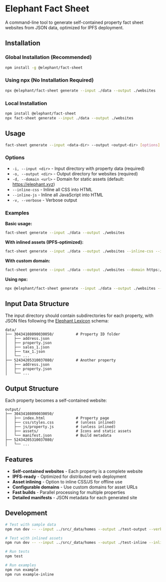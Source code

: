 # Elephant Fact Sheet

A command-line tool to generate self-contained property fact sheet websites from JSON data, optimized for IPFS deployment.

## Installation

### Global Installation (Recommended)
```bash
npm install -g @elephant/fact-sheet
```

### Using npx (No Installation Required)
```bash
npx @elephant/fact-sheet generate --input ./data --output ./websites
```

### Local Installation
```bash
npm install @elephant/fact-sheet
npx fact-sheet generate --input ./data --output ./websites
```

## Usage

```bash
fact-sheet generate --input <data-dir> --output <output-dir> [options]
```

### Options

- `-i, --input <dir>` - Input directory with property data (required)
- `-o, --output <dir>` - Output directory for websites (required)  
- `-d, --domain <url>` - Domain for static assets (default: https://elephant.xyz)
- `--inline-css` - Inline all CSS into HTML
- `--inline-js` - Inline all JavaScript into HTML
- `-v, --verbose` - Verbose output

### Examples

**Basic usage:**
```bash
fact-sheet generate --input ./data --output ./websites
```

**With inlined assets (IPFS-optimized):**
```bash
fact-sheet generate --input ./data --output ./websites --inline-css --inline-js
```

**With custom domain:**
```bash
fact-sheet generate --input ./data --output ./websites --domain https://my-domain.com
```

**Using npx:**
```bash
npx @elephant/fact-sheet generate --input ./data --output ./websites --inline-css --inline-js
```

## Input Data Structure

The input directory should contain subdirectories for each property, with JSON files following the [Elephant Lexicon](https://lexicon.elephant.xyz/) schema:

```
data/
├── 30434108090030050/          # Property ID folder
│   ├── address.json
│   ├── property.json
│   ├── sales_1.json
│   ├── tax_1.json
│   └── ...
├── 52434205310037080/          # Another property
│   ├── address.json
│   ├── property.json
│   └── ...
```

## Output Structure

Each property becomes a self-contained website:

```
output/
├── 30434108090030050/
│   ├── index.html              # Property page
│   ├── css/styles.css          # (unless inlined)
│   ├── js/property.js          # (unless inlined)
│   ├── assets/                 # Icons and static assets
│   └── manifest.json           # Build metadata
├── 52434205310037080/
│   └── ...
```

## Features

- **Self-contained websites** - Each property is a complete website
- **IPFS-ready** - Optimized for distributed web deployment
- **Asset inlining** - Option to inline CSS/JS for offline use
- **Configurable domains** - Use custom domains for asset URLs
- **Fast builds** - Parallel processing for multiple properties
- **Detailed manifests** - JSON metadata for each generated site

## Development

```bash
# Test with sample data
npm run dev -- --input ../src/_data/homes --output ./test-output --verbose

# Test with inlined assets
npm run dev -- --input ../src/_data/homes --output ./test-inline --inline-css --inline-js

# Run tests
npm test

# Run examples
npm run example
npm run example-inline
```